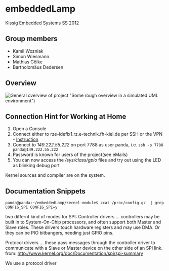 embeddedLamp
========

Kissig Embedded Systems SS 2012

Group members
--------------
* Kamil Wozniak
* Simon Wiesmann
* Mathias Gölke
* Bartholomäus Dedersen

Overview
--------

![General overview of project](https://github.com/Phialo/embeddedLamp/raw/master/overview.png) "Some rough overview in a simulated UML environment")

Connection Hint for Working at Home
---------------------------------

1. Open a Console
2. Connect either to rze-idefix1.rz.e-technik.fh-kiel.de per SSH or the VPN - [Instruction](http://www.fh-kiel.de/index.php?id=6225)
3. Connect to *149.222.55.222* on port 7788 as user panda, i.e.
`ssh -p 7788 panda@149.222.55.222`
4. Password is known for users of the project(see eMails)
5. You can now access the */sys/class/gpio* files and try out using the LED as blinking debug port

Kernel sources and compiler are on the system.

Documentation Snippets
-----------------------
`panda@panda:~/embeddedLamp/kernel-module$ zcat /proc/config.gz  | grep CONFIG_SPI
CONFIG_SPI=y`

two differnt kind of modes for SPI:
  Controller drivers ... controllers may be built in to System-On-Chip
	processors, and often support both Master and Slave roles.
	These drivers touch hardware registers and may use DMA.
	Or they can be PIO bitbangers, needing just GPIO pins.

  Protocol drivers ... these pass messages through the controller
	driver to communicate with a Slave or Master device on the
	other side of an SPI link.
from: http://www.kernel.org/doc/Documentation/spi/spi-summary

We use a protocol driver

